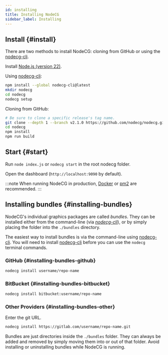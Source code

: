 ```yaml
---
id: installing
title: Installing NodeCG
sidebar_label: Installing
---
```


## Install {#install}

There are two methods to install NodeCG: cloning from GitHub or using the [nodecg-cli](https://github.com/nodecg/nodecg-cli).

Install [Node.js (version 22)](http://nodejs.org/).  

Using [nodecg-cli](https://github.com/nodecg/nodecg-cli):

```bash
npm install --global nodecg-cli@latest
mkdir nodecg
cd nodecg
nodecg setup
```

Cloning from GitHub:

```bash
# Be sure to clone a specific release's tag name.
git clone --depth 1 --branch v2.1.0 https://github.com/nodecg/nodecg.git
cd nodecg
npm install
npm run build
```

## Start {#start}

Run `node index.js` or `nodecg start` in the root nodecg folder.

Open the dashboard (`http://localhost:9090` by default).

:::note
When running NodeCG in production, [Docker](docker) or [pm2](https://github.com/Unitech/pm2) are recommended.
:::

## Installing bundles {#installing-bundles}

NodeCG's individual graphics packages are called _bundles_. They can be installed either from the command-line
(via [_nodecg-cli_](https://www.npmjs.com/package/nodecg-cli)), or by simply placing the folder into the `./bundles` directory.

The easiest way to install bundles is via the command-line using [nodecg-cli](https://www.npmjs.com/package/nodecg-cli).
You will need to install [nodecg-cli](https://www.npmjs.com/package/nodecg-cli) before you can use the `nodecg`
terminal commands.

### GitHub {#installing-bundles-github}

```bash
nodecg install username/repo-name
```

### BitBucket {#installing-bundles-bitbucket}

```bash
nodecg install bitbucket:username/repo-name
```

### Other Providers {#installing-bundles-other}

Enter the git URL.

```bash
nodecg install https://gitlab.com/username/repo-name.git
```

Bundles are just directories inside the `./bundles` folder.
They can always be added and removed by simply moving them into or out of that folder.
Avoid installing or uninstalling bundles while NodeCG is running.
